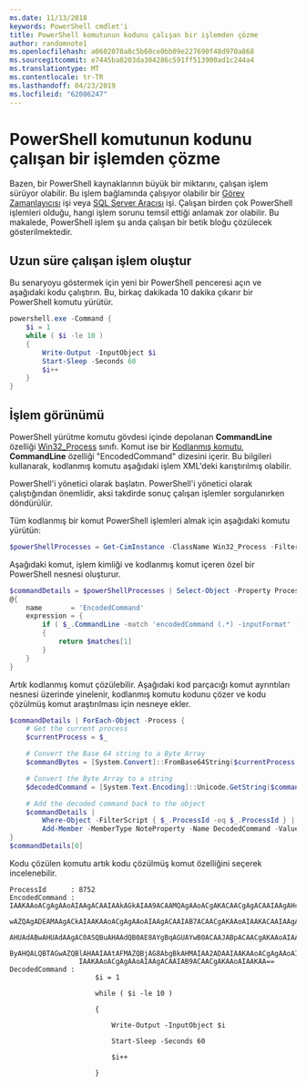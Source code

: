 ```yaml
---
ms.date: 11/13/2018
keywords: PowerShell cmdlet'i
title: PowerShell komutunun kodunu çalışan bir işlemden çözme
author: randomnote1
ms.openlocfilehash: a0602070a8c5b60ce0bb09e227690f48d970a868
ms.sourcegitcommit: e7445ba8203da304286c591ff513900ad1c244a4
ms.translationtype: MT
ms.contentlocale: tr-TR
ms.lasthandoff: 04/23/2019
ms.locfileid: "62086247"
---
```

# <a name="decode-a-powershell-command-from-a-running-process"></a>PowerShell komutunun kodunu çalışan bir işlemden çözme

Bazen, bir PowerShell kaynaklarının büyük bir miktarını, çalışan işlem sürüyor olabilir.
Bu işlem bağlamında çalışıyor olabilir bir [Görev Zamanlayıcısı][] işi veya [SQL Server Aracısı][] işi. Çalışan birden çok PowerShell işlemleri olduğu, hangi işlem sorunu temsil ettiği anlamak zor olabilir. Bu makalede, PowerShell işlem şu anda çalışan bir betik bloğu çözülecek gösterilmektedir.

## <a name="create-a-long-running-process"></a>Uzun süre çalışan işlem oluştur

Bu senaryoyu göstermek için yeni bir PowerShell penceresi açın ve aşağıdaki kodu çalıştırın. Bu, birkaç dakikada 10 dakika çıkarır bir PowerShell komutu yürütür.

```powershell
powershell.exe -Command {
    $i = 1
    while ( $i -le 10 )
    {
        Write-Output -InputObject $i
        Start-Sleep -Seconds 60
        $i++
    }
}
```

## <a name="view-the-process"></a>İşlem görünümü

PowerShell yürütme komutu gövdesi içinde depolanan **CommandLine** özelliği [Win32_Process][] sınıfı. Komut ise bir [Kodlanmış komutu][], **CommandLine** özelliği "EncodedCommand" dizesini içerir. Bu bilgileri kullanarak, kodlanmış komutu aşağıdaki işlem XML'deki karıştırılmış olabilir.

PowerShell'i yönetici olarak başlatın. PowerShell'i yönetici olarak çalıştığından önemlidir, aksi takdirde sonuç çalışan işlemler sorgulanırken döndürülür.

Tüm kodlanmış bir komut PowerShell işlemleri almak için aşağıdaki komutu yürütün:

```powershell
$powerShellProcesses = Get-CimInstance -ClassName Win32_Process -Filter 'CommandLine LIKE "%EncodedCommand%"'
```

Aşağıdaki komut, işlem kimliği ve kodlanmış komut içeren özel bir PowerShell nesnesi oluşturur.

```powershell
$commandDetails = $powerShellProcesses | Select-Object -Property ProcessId,
@{
    name       = 'EncodedCommand'
    expression = {
        if ( $_.CommandLine -match 'encodedCommand (.*) -inputFormat' )
        {
            return $matches[1]
        }
    }
}
```

Artık kodlanmış komut çözülebilir. Aşağıdaki kod parçacığı komut ayrıntıları nesnesi üzerinde yinelenir, kodlanmış komutu kodunu çözer ve kodu çözülmüş komut araştırılması için nesneye ekler.

```powershell
$commandDetails | ForEach-Object -Process {
    # Get the current process
    $currentProcess = $_

    # Convert the Base 64 string to a Byte Array
    $commandBytes = [System.Convert]::FromBase64String($currentProcess.EncodedCommand)

    # Convert the Byte Array to a string
    $decodedCommand = [System.Text.Encoding]::Unicode.GetString($commandBytes)

    # Add the decoded command back to the object
    $commandDetails |
        Where-Object -FilterScript { $_.ProcessId -eq $_.ProcessId } |
        Add-Member -MemberType NoteProperty -Name DecodedCommand -Value $decodedCommand
}
$commandDetails[0]
```

Kodu çözülen komutu artık kodu çözülmüş komut özelliğini seçerek incelenebilir.

```output
ProcessId      : 8752
EncodedCommand : IAAKAAoACgAgAAoAIAAgACAAIAAkAGkAIAA9ACAAMQAgAAoACgAKACAACgAgACAAIAAgAHcAaABpAGwAZQAgACgAIAAkAGkAIAAtAG
                 wAZQAgADEAMAAgACkAIAAKAAoACgAgAAoAIAAgACAAIAB7ACAACgAKAAoAIAAKACAAIAAgACAAIAAgACAAIABXAHIAaQB0AGUALQBP
                 AHUAdABwAHUAdAAgAC0ASQBuAHAAdQB0AE8AYgBqAGUAYwB0ACAAJABpACAACgAKAAoAIAAKACAAIAAgACAAIAAgACAAIABTAHQAYQ
                 ByAHQALQBTAGwAZQBlAHAAIAAtAFMAZQBjAG8AbgBkAHMAIAA2ADAAIAAKAAoACgAgAAoAIAAgACAAIAAgACAAIAAgACQAaQArACsA
                 IAAKAAoACgAgAAoAIAAgACAAIAB9ACAACgAKAAoAIAAKAA==
DecodedCommand :
                     $i = 1

                     while ( $i -le 10 )

                     {

                         Write-Output -InputObject $i

                         Start-Sleep -Seconds 60

                         $i++

                     }
```

[Görev Zamanlayıcısı]: /windows/desktop/TaskSchd/task-scheduler-start-page
[SQL Server Aracısı]: /sql/ssms/agent/sql-server-agent
[Win32_Process]: /windows/desktop/CIMWin32Prov/win32-process
[Kodlanmış komutu]: /powershell/scripting/core-powershell/console/powershell.exe-command-line-help#-encodedcommand-
